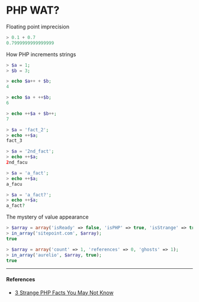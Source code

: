 # PHP WAT?

Floating point imprecision
```php
> 0.1 + 0.7
0.7999999999999999
```

How PHP increments strings
```php
> $a = 1;
> $b = 3;
```

```php
> echo $a++ + $b;
4
```

```php
> echo $a + ++$b;
6
```

```php
> echo ++$a + $b++;
7
```

```php
> $a = 'fact_2';
> echo ++$a;
fact_3
```

```php
> $a = '2nd_fact';
> echo ++$a;
2nd_facu
```

```php
> $a = 'a_fact';
> echo ++$a;
a_facu
```

```php
> $a = 'a_fact?';
> echo ++$a;
a_fact?
```

The mystery of value appearance
```php
> $array = array('isReady' => false, 'isPHP' => true, 'isStrange' => true);
> in_array('sitepoint.com', $array);
true
```

```php
> $array = array('count' => 1, 'references' => 0, 'ghosts' => 1);
> in_array('aurelio', $array, true);
true
```

---

#### References

* [3 Strange PHP Facts You May Not Know](http://www.sitepoint.com/3-strange-php-facts-you-may-not-know)
